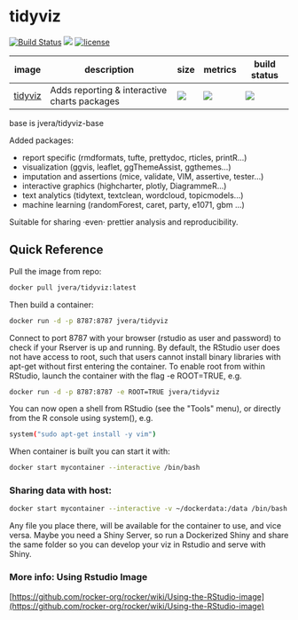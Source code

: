 # tidyviz
[![Build Status](https://img.shields.io/badge/build-passed-brightgreen.svg)](https://img.shields.io/badge/build-passed-brightgreen.svg) [![](https://images.microbadger.com/badges/version/jvera/tidyviz.svg)](https://microbadger.com/images/jvera/tidyviz "Get your own version badge on microbadger.com")  [![license](https://img.shields.io/badge/license-GPLv2-blue.svg)](https://opensource.org/licenses/GPL-2.0)


image            | description                               | size   | metrics | build status 
---------------- | ----------------------------------------- | ------ | ------- | --------------
[tidyviz](https://hub.docker.com/r/jvera/tidyviz)            |  Adds reporting & interactive charts packages   |[![](https://images.microbadger.com/badges/image/jvera/tidyviz.svg)](https://microbadger.com/images/jvera/tidyviz "Get your own image badge on microbadger.com")| [![](https://img.shields.io/docker/pulls/jvera/tidyviz.svg)](https://hub.docker.com/r/jvera/tidyviz) | [![](https://img.shields.io/docker/automated/jvera/tidyviz.svg)](https://hub.docker.com/r/jvera/tidyviz/builds)

base is jvera/tidyviz-base 

Added packages:

- report specific (rmdformats, tufte, prettydoc, rticles, printR...)
- visualization (ggvis, leaflet, ggThemeAssist, ggthemes...)
- imputation and assertions (mice, validate, VIM, assertive, tester...)
- interactive graphics (highcharter, plotly, DiagrammeR...)
- text analytics (tidytext, textclean, wordcloud, topicmodels...)
- machine learning (randomForest, caret, party, e1071, gbm ...)


Suitable for sharing ·even· prettier analysis and reproducibility.

## Quick Reference

Pull the image from repo:

```bash
docker pull jvera/tidyviz:latest
```
Then build a container:

```bash
docker run -d -p 8787:8787 jvera/tidyviz
```

Connect to port 8787 with your browser (rstudio as user and password) to check if your Rserver is up and running.
By default, the RStudio user does not have access to root, such that users cannot install binary libraries with apt-get without first entering the container. To enable root from within RStudio, launch the container with the flag -e ROOT=TRUE, e.g.

```bash
docker run -d -p 8787:8787 -e ROOT=TRUE jvera/tidyviz
```
You can now open a shell from RStudio (see the "Tools" menu), or directly from the R console using system(), e.g.

```bash
system("sudo apt-get install -y vim")
```

When container is built you can start it with:

```bash
docker start mycontainer --interactive /bin/bash
```

### Sharing data with host:

```bash
docker start mycontainer --interactive -v ~/dockerdata:/data /bin/bash
```

Any file you place there, will be available for the container to use, and vice versa. Maybe you need a Shiny Server, so run a Dockerized Shiny and share the same folder so you can develop your viz in Rstudio and serve with Shiny.

### More info: Using Rstudio Image

[https://github.com/rocker-org/rocker/wiki/Using-the-RStudio-image](https://github.com/rocker-org/rocker/wiki/Using-the-RStudio-image)